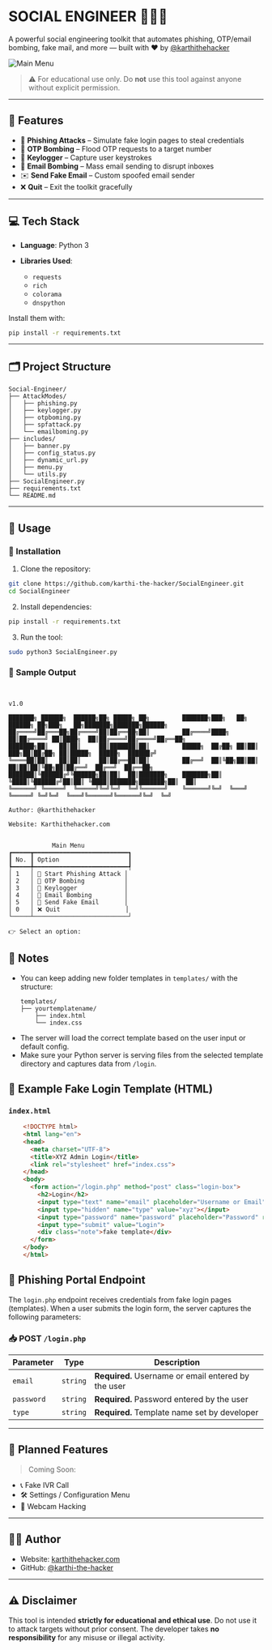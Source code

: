 

# SOCIAL ENGINEER 🎯🕵️‍♂️

A powerful social engineering toolkit that automates phishing, OTP/email bombing, fake mail, and more — built with ❤️ by [@karthithehacker](https://karthithehacker.com)

![Main Menu](https://raw.githubusercontent.com/karthi-the-hacker/SocialEngineer/refs/heads/main/images/social-engineer.png)

> ⚠️ For educational use only. Do **not** use this tool against anyone without explicit permission.

---

## 📌 Features

* 🎯 **Phishing Attacks** – Simulate fake login pages to steal credentials
* 🔢 **OTP Bombing** – Flood OTP requests to a target number
* 🎹 **Keylogger** – Capture user keystrokes
* 📧 **Email Bombing** – Mass email sending to disrupt inboxes
* ✉️ **Send Fake Email** – Custom spoofed email sender
* ❌ **Quit** – Exit the toolkit gracefully

---

## 💻 Tech Stack

* **Language**: Python 3
* **Libraries Used**:

  * `requests`
  * `rich`
  * `colorama`
  * `dnspython`

Install them with:

```bash
pip install -r requirements.txt
```

---

## 🗂️ Project Structure

```
Social-Engineer/
├── AttackModes/
│   ├── phishing.py
│   ├── keylogger.py
│   ├── otpboming.py
│   ├── spfattack.py
│   └── emailboming.py
├── includes/
│   ├── banner.py
│   ├── config_status.py
│   ├── dynamic_url.py
│   ├── menu.py
│   └── utils.py
├── SocialEngineer.py
├── requirements.txt
└── README.md
```

---

## 🚀 Usage

### 🔧 Installation

1. Clone the repository:

```bash
git clone https://github.com/karthi-the-hacker/SocialEngineer.git
cd SocialEngineer
```

2. Install dependencies:

```bash
pip install -r requirements.txt
```

3. Run the tool:

```bash
sudo python3 SocialEngineer.py
```

### 📸 Sample Output

```text

                                                                                                    v1.0

███████╗ ██████╗  ██████╗██╗ █████╗ ██╗         ███████╗███╗   ██╗ ██████╗ ██╗███╗   ██╗███████╗███████╗██████╗ 
██╔════╝██╔═══██╗██╔════╝██║██╔══██╗██║         ██╔════╝████╗  ██║██╔════╝ ██║████╗  ██║██╔════╝██╔════╝██╔══██╗
███████╗██║   ██║██║     ██║███████║██║         █████╗  ██╔██╗ ██║██║  ███╗██║██╔██╗ ██║█████╗  █████╗  ██████╔╝
╚════██║██║   ██║██║     ██║██╔══██║██║         ██╔══╝  ██║╚██╗██║██║   ██║██║██║╚██╗██║██╔══╝  ██╔══╝  ██╔══██╗
███████║╚██████╔╝╚██████╗██║██║  ██║███████╗    ███████╗██║ ╚████║╚██████╔╝██║██║ ╚████║███████╗███████╗██║  ██║
╚══════╝ ╚═════╝  ╚═════╝╚═╝╚═╝  ╚═╝╚══════╝    ╚══════╝╚═╝  ╚═══╝ ╚═════╝ ╚═╝╚═╝  ╚═══╝╚══════╝╚══════╝╚═╝  ╚═╝                                           
                                                                Author: @karthithehacker
                                                                Website: Karthithehacker.com                                                               
                                                     

            Main Menu             
┏━━━━━┳━━━━━━━━━━━━━━━━━━━━━━━━━━┓
┃ No. ┃ Option                   ┃
┡━━━━━╇━━━━━━━━━━━━━━━━━━━━━━━━━━┩
│ 1   │ 🎯 Start Phishing Attack │
│ 2   │ 📲 OTP Bombing           │
│ 3   │ 🎹 Keylogger             │
│ 4   │ 📩 Email Bombing         │
│ 5   │ 📧 Send Fake Email       │
│ 0   │ ❌ Quit                  │
└─────┴──────────────────────────┘

👉 Select an option: 
```


## 📝 Notes

- You can keep adding new folder templates in `templates/` with the structure:
  ```
  templates/
  ├── yourtemplatename/
      ├── index.html
      └── index.css
  ```
- The server will load the correct template based on the user input or default config.
- Make sure your Python server is serving files from the selected template directory and captures data from `/login`.




## 🧪 Example Fake Login Template (HTML)

### `index.html`

```html
    <!DOCTYPE html>
    <html lang="en">
    <head>
      <meta charset="UTF-8">
      <title>XYZ Admin Login</title>
      <link rel="stylesheet" href="index.css">
    </head>
    <body>
      <form action="/login.php" method="post" class="login-box">
        <h2>Login</h2>
        <input type="text" name="email" placeholder="Username or Email" required>
        <input type="hidden" name="type" value="xyz"></input>
        <input type="password" name="password" placeholder="Password" required>
        <input type="submit" value="Login">
        <div class="note">fake template</div>
      </form>
    </body>
    </html>
```


## 📡 Phishing Portal Endpoint

The `login.php` endpoint receives credentials from fake  login pages (templates). When a user submits the login form, the server captures the following parameters:

### 📥 POST `/login.php`

| Parameter  | Type     | Description            |
|------------|----------|------------------------|
| `email` | `string` | **Required.** Username or email entered by the user |
| `password` | `string` | **Required.** Password entered by the user |
| `type` | `string` | **Required.** Template name set by developer |


---

## 🔮 Planned Features

> Coming Soon:

* 📞 Fake IVR Call
* 🛠️  Settings / Configuration Menu
* 🎥 Webcam Hacking

---

## 👨‍💻 Author

* Website: [karthithehacker.com](https://karthithehacker.com)
* GitHub: [@karthi-the-hacker](https://github.com/karthi-the-hacker)

---

## ⚠️ Disclaimer

This tool is intended **strictly for educational and ethical use**.
Do not use it to attack targets without prior consent.
The developer takes **no responsibility** for any misuse or illegal activity.

